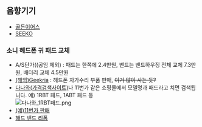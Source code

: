 ## 음향기기
- [골든이어스](http://goldenears.net)  
- [SEEKO](https://www.seeko.kr/)  
### 소니 헤드폰 귀 패드 교체
- A/S단가((공임 제외) : 패드는 한쪽에 2.4만원, 밴드는 밴드하우징 전체 교체 7.3만원, 배터리 교체 4.5만원   
- [(해외)Geekria](http://www.geekria.com/earpads.html) : 헤드폰 자가수리 부품 판매, ~~이거 많이 사는 듯?~~
- [다나와(가격검색사이트)](http://www.danawa.com)나 11번가 같은 쇼핑몰에서 모델명과 패드라고 치면 검색됩니다. 예) 1RBT 패드, 1ABT 패드 등  
  ![다나와_1RBT패드.png](img/다나와_1RBT패드.png)  
- [(예)11번가 판매](http://www.11st.co.kr/product/SellerProductDetail.tmall?method=getSellerProductDetail&prdNo=2249869468&utm_term=&utm_campaign=%B4%D9%B3%AA%BF%CDpc_%B0%A1%B0%DD%BA%F1%B1%B3%B1%E2%BA%BB&utm_source=%B4%D9%B3%AA%BF%CD_PC_PCS&utm_medium=%B0%A1%B0%DD%BA%F1%B1%B3)
- [해드 밴드 리폼](https://www.youtube.com/watch?v=FScmiVG-Gqw)  
